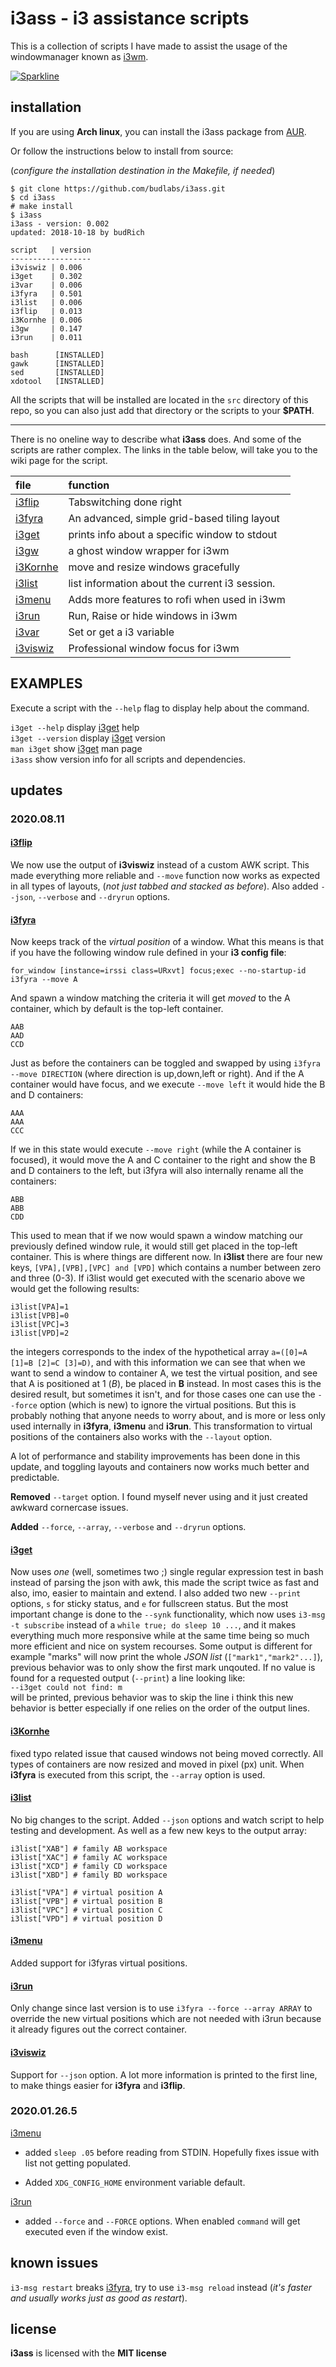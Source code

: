 # i3ass - i3 assistance scripts 

This is a collection of scripts I have made to assist the
usage of the windowmanager known as [i3wm].


[![Sparkline](https://stars.medv.io/budlabs/i3ass.svg)](https://stars.medv.io/budlabs/i3ass)



## installation

If you are using **Arch linux**, you can install the i3ass
package from [AUR].  

Or follow the instructions below to install from source:  

(*configure the installation destination in the Makefile,
if needed*)

``` text
$ git clone https://github.com/budlabs/i3ass.git
$ cd i3ass
# make install
$ i3ass
i3ass - version: 0.002
updated: 2018-10-18 by budRich

script   | version
------------------
i3viswiz | 0.006
i3get    | 0.302
i3var    | 0.006
i3fyra   | 0.501
i3list   | 0.006
i3flip   | 0.013
i3Kornhe | 0.006
i3gw     | 0.147
i3run    | 0.011

bash      [INSTALLED]
gawk      [INSTALLED]
sed       [INSTALLED]
xdotool   [INSTALLED]
```


All the scripts that will be installed are located in the
`src` directory of this repo, so you can also just add that
directory or the scripts to your **$PATH**.  

---

There is no oneline way to describe what **i3ass** does.
And some of the scripts are rather complex. The links in the
table below, will take you to the wiki page for the script.


|**file**  |     **function**          |
|:---------|:--------------------------|
|[i3flip] | Tabswitching done right
|[i3fyra] | An advanced, simple grid-based tiling layout
|[i3get] | prints info about a specific window to stdout
|[i3gw] | a ghost window wrapper for i3wm
|[i3Kornhe] | move and resize windows gracefully
|[i3list] | list information about the current i3 session.
|[i3menu] | Adds more features to rofi when used in i3wm
|[i3run] | Run, Raise or hide windows in i3wm
|[i3var] | Set or get a i3 variable
|[i3viswiz] | Professional window focus for i3wm

EXAMPLES
--------

Execute a script with the `--help` flag to display help
about the command.

`i3get --help` display [i3get] help  
`i3get --version` display [i3get] version  
`man i3get` show [i3get] man page  
`i3ass` show version info for all scripts and dependencies.

## updates

### 2020.08.11

#### [i3flip]


We now use the output of **i3viswiz** instead of a custom
AWK script. This made everything more reliable and `--move`
function now works as expected in all types of layouts,
(*not just tabbed and stacked as before*). Also added
`--json`, `--verbose` and `--dryrun` options.

#### [i3fyra]


Now keeps track of the *virtual position* of a window. What
this means is that if you have the following window rule
defined in your **i3 config file**:  

```
for_window [instance=irssi class=URxvt] focus;exec --no-startup-id i3fyra --move A
```


And spawn a window matching the criteria it will get
*moved* to the A container, which by default is the top-left
container.  

```
AAB
AAD
CCD
```


Just as before the containers can be toggled and swapped by
using `i3fyra --move DIRECTION` (where direction is
up,down,left or right). And if the A container would have
focus, and we execute `--move left` it would hide the B and
D containers:

```
AAA
AAA
CCC
```


If we in this state would execute `--move right` (while the
A container is focused), it would move the A and C container
to the right and show the B and D containers to the left,
but i3fyra will also internally rename all the containers:  

```
ABB
ABB
CDD
```


This used to mean that if we now would spawn a window
matching our previously defined window rule, it would still
get placed in the top-left container. This is where things
are different now. In **i3list** there are four new keys,
`[VPA],[VPB],[VPC] and [VPD]` which contains a number
between zero and three (0-3). If i3list would get executed
with the scenario above we would get the following results:  

```
i3list[VPA]=1
i3list[VPB]=0
i3list[VPC]=3
i3list[VPD]=2
```


the integers corresponds to the index of the hypothetical
array `a=([0]=A [1]=B [2]=C [3]=D)`, and with this
information we can see that when we want to send a window to
container A, we test the virtual position, and see that A is
positioned at 1 (*B*), be placed in **B** instead. In most
cases this is the desired result, but sometimes it isn't,
and for those cases one can use the `--force` option (which
is new) to ignore the virtual positions. But this is
probably nothing that anyone needs to worry about, and is
more or less only used internally in **i3fyra**, **i3menu**
and **i3run**. This transformation to virtual positions of
the containers also works with the `--layout` option.

A lot of performance and stability improvements has been
done in this update, and toggling layouts and containers now
works much better and predictable.  

**Removed**  `--target` option. I found myself never using
and it just created awkward cornercase issues.  

**Added** `--force`, `--array`, `--verbose` and `--dryrun`
options.

#### [i3get]

Now uses *one* (well, sometimes two ;) single regular
expression test in bash instead of parsing the json with
awk, this made the script twice as fast and also, imo,
easier to maintain and extend. I also added two new
`--print` options, `s` for sticky status, and `e` for
fullscreen status. But the most important change is done to
the `--synk` functionality, which now uses `i3-msg -t
subscribe` instead of a `while true; do sleep 10 ...`, and
it makes everything much more responsive while at the same
time being so much more efficient and nice on system
recourses. Some output is different for example "marks" will
now print the whole *JSON list* (`["mark1","mark2"...]`),
previous behavior was to only show the first mark unqouted.
If no value is found for a requested output (`--print`) a
line looking like:  
`--i3get could not find: m`  
will be printed, previous behavior was to skip the line i
think this new behavior is better especially if one relies
on the order of the output lines.

#### [i3Kornhe]


fixed typo related issue that caused windows not being
moved correctly. All types of containers are now resized and
moved in pixel (px) unit. When **i3fyra** is executed from
this script, the `--array` option is used.

#### [i3list]


No big changes to the script. Added `--json` options and
watch script to help testing and development. As well as a
few new keys to the output array:  

``` shell
i3list["XAB"] # family AB workspace
i3list["XAC"] # family AC workspace
i3list["XCD"] # family CD workspace
i3list["XBD"] # family BD workspace

i3list["VPA"] # virtual position A
i3list["VPB"] # virtual position B
i3list["VPC"] # virtual position C
i3list["VPD"] # virtual position D
```


#### [i3menu]


Added support for i3fyras virtual positions.

#### [i3run]


Only change since last version is to use `i3fyra --force
--array ARRAY` to override the new virtual positions which
are not needed with i3run because it already figures out the
correct container.

#### [i3viswiz]


Support for `--json` option. A lot more information is
printed to the first line, to make things easier for
**i3fyra** and **i3flip**.

### 2020.01.26.5


[i3menu]  
- added `sleep .05` before reading from STDIN. Hopefully fixes issue with list not getting populated.

- Added `XDG_CONFIG_HOME` environment variable default.


[i3run]
- added `--force` and `--FORCE` options. When enabled `command` will get executed even if the window exist.





## known issues

`i3-msg restart` breaks [i3fyra], try to use `i3-msg
reload` instead (*it's faster and usually works just as good
as restart*).

[wiki]: https://github.com/budlabs/i3ass/wiki
[Makefile]: https://github.com/budRich/i3ass/blob/master/Makefile
[install.sh]: https://github.com/budRich/i3ass/blob/master/install.sh
[i3add]: https://github.com/budRich/scripts/i3add/
[AUR]: https://aur.archlinux.org/packages/i3ass/
[i3]: https://i3wm.org/
[i3wm]: https://i3wm.org/
[bashbud]: https://github.com/budlabs/bashbud
[i3flip]: https://github.com/budlabs/i3ass/wiki/10AS_i3flip
[i3fyra]: https://github.com/budlabs/i3ass/wiki/11AS_i3fyra
[i3get]: https://github.com/budlabs/i3ass/wiki/12AS_i3get
[i3gw]: https://github.com/budlabs/i3ass/wiki/13AS_i3gw
[i3Kornhe]: https://github.com/budlabs/i3ass/wiki/14AS_i3Kornhe
[i3list]: https://github.com/budlabs/i3ass/wiki/15AS_i3list
[i3menu]: https://github.com/budlabs/i3ass/wiki/16AS_i3menu
[i3run]: https://github.com/budlabs/i3ass/wiki/17AS_i3run
[i3var]: https://github.com/budlabs/i3ass/wiki/18AS_i3var
[i3viswiz]: https://github.com/budlabs/i3ass/wiki/19AS_i3viswiz



## license

**i3ass** is licensed with the **MIT license**



